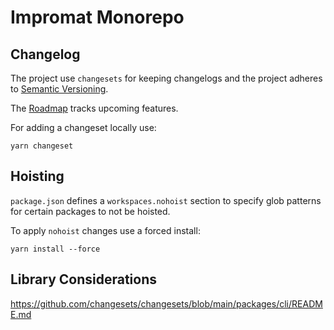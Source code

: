 # Impromat Monorepo

## Changelog

The project use `changesets` for keeping changelogs and the project adheres to [Semantic Versioning](https://semver.org/spec/v2.0.0.html).

The [Roadmap](./ROADMAP.md) tracks upcoming features.

For adding a changeset locally use:

```
yarn changeset
```

## Hoisting

`package.json` defines a `workspaces.nohoist` section to specify glob patterns for certain packages to not be hoisted.

To apply `nohoist` changes use a forced install:

```
yarn install --force
```

## Library Considerations

https://github.com/changesets/changesets/blob/main/packages/cli/README.md
